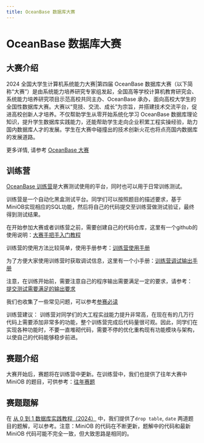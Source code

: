 ```yaml
---
title: OceanBase 数据库大赛
---
```

# OceanBase 数据库大赛

## 大赛介绍

2024 全国大学生计算机系统能力大赛|第四届 OceanBase 数据库大赛（以下简称“大赛”）是由系统能力培养研究专家组发起，全国高等学校计算机教育研究会、系统能力培养研究项目示范高校共同主办、OceanBase 承办，面向高校大学生的全国性数据库大赛。大赛以“竞技、交流、成长”为宗旨，并搭建技术交流平台，促进高校创新人才培养。不仅帮助学生从零开始系统化学习 OceanBase 数据库理论知识，提升学生数据库实践能力，还能帮助学生走向企业积累工程实操经验，助力国内数据库人才的发展。学生在大赛中碰撞出的技术创新火花也将点亮国内数据库的发展道路。

更多详情, 请参考 [OceanBase 大赛](https://open.oceanbase.com/competition/index)

## 训练营
[OceanBase 训练营](https://open.oceanbase.com/train)是大赛测试使用的平台，同时也可以用于日常训练测试。

训练营是一个自动化黑盒测试平台。同学们可以按照题目的描述要求，基于MiniOB实现相应的SQL功能，然后将自己的代码提交至训练营做测试验证，最终得到测试结果。

在开始参加大赛或者训练营之前，需要创建自己的代码仓库，这里有一个github的使用说明：[大赛手把手入门教程](./github-introduction.md)

训练营的使用方法比较简单，使用手册参考：[训练营使用手册](https://ask.oceanbase.com/t/topic/35600372)

为了方便大家使用训练营时获取调试信息，这里有一个小手册：[训练营调试输出手册](./debug-output.md)

注意，在训练开始前，需要注意自己的程序输出需要满足一定的要求，请参考：
[提交测试需要满足的输出要求](./miniob-output-convention.md)

我们也收集了一些常见问题，可以参考[参赛必读](https://ask.oceanbase.com/t/topic/35613714)

训练营建议：
训练营对同学们的大工程实战能力提升非常高，在现在有的几万行代码上需要添加非常多的功能，整个训练营完成后代码量很可观。因此，同学们在实现各种功能时，不要一直堆砌代码，需要不停的优化重构现有功能模块与架构，以使自己的代码能够稳步前进。

## 赛题介绍
大赛开始后，赛题将在训练营中更新。在训练营中，我们也提供了往年大赛中 MiniOB 的题目，可供参考：[往年赛题](https://open.oceanbase.com/train)

## 赛题题解
在 [从 0 到 1 数据库实践教程（2024）](https://open.oceanbase.com/course/427) 中，我们提供了`drop table`, `date` 两道题目的题解，可以参考。注意：MiniOB 的代码在不断更新，题解中的代码和最新 MiniOB 代码可能不完全一致，但大致思路是相同的。



